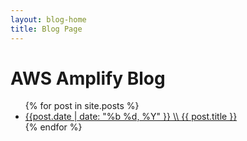 ```yaml
---
layout: blog-home
title: Blog Page
---
```


# AWS Amplify Blog
<ul>
  {% for post in site.posts %}
    <li><a href="{% if jekyll.environment == 'production' %}{{ site.amplify.baseurl }}{% endif %}{{ post.url }}">{{post.date  | date: "%b %d, %Y" }} \\ {{ post.title }}</a></li>
  {% endfor %}
</ul>